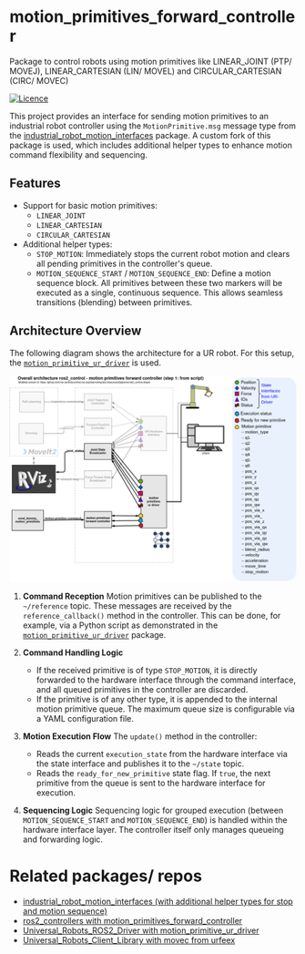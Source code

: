 motion_primitives_forward_controller
==========================================

Package to control robots using motion primitives like LINEAR_JOINT (PTP/ MOVEJ), LINEAR_CARTESIAN (LIN/ MOVEL) and CIRCULAR_CARTESIAN (CIRC/ MOVEC)

[![Licence](https://img.shields.io/badge/License-Apache-2.0-blue.svg)](https://opensource.org/licenses/Apache-2.0)


This project provides an interface for sending motion primitives to an industrial robot controller using the `MotionPrimitive.msg` message type from the [industrial_robot_motion_interfaces](https://github.com/StoglRobotics-forks/industrial_robot_motion_interfaces/tree/helper-types) package. A custom fork of this package is used, which includes additional helper types to enhance motion command flexibility and sequencing.

## Features

- Support for basic motion primitives:
  - `LINEAR_JOINT`
  - `LINEAR_CARTESIAN`
  - `CIRCULAR_CARTESIAN`
- Additional helper types:
  - `STOP_MOTION`: Immediately stops the current robot motion and clears all pending primitives in the controller's queue.
  - `MOTION_SEQUENCE_START` / `MOTION_SEQUENCE_END`: Define a motion sequence block. All primitives between these two markers will be executed as a single, continuous sequence. This allows seamless transitions (blending) between primitives.

## Architecture Overview
The following diagram shows the architecture for a UR robot.
For this setup, the [`motion_primitive_ur_driver`](https://github.com/StoglRobotics-forks/Universal_Robots_ROS2_Driver_MotionPrimitive) is used.

![UR Robot Architecture](doc/ros2_control_motion_primitives_ur_whiteBackground.drawio.png)


1. **Command Reception**
   Motion primitives can be published to the `~/reference` topic. These messages are received by the `reference_callback()` method in the controller.
   This can be done, for example, via a Python script as demonstrated in the [`motion_primitive_ur_driver`](https://github.com/StoglRobotics-forks/Universal_Robots_ROS2_Driver_MotionPrimitive/blob/main/ur_robot_driver/examples/send_dummy_motion_primitives.py) package.

2. **Command Handling Logic**
   - If the received primitive is of type `STOP_MOTION`, it is directly forwarded to the hardware interface through the command interface, and all queued primitives in the controller are discarded.
   - If the primitive is of any other type, it is appended to the internal motion primitive queue. The maximum queue size is configurable via a YAML configuration file.

3. **Motion Execution Flow**
   The `update()` method in the controller:
   - Reads the current `execution_state` from the hardware interface via the state interface and publishes it to the `~/state` topic.
   - Reads the `ready_for_new_primitive` state flag. If `true`, the next primitive from the queue is sent to the hardware interface for execution.

4. **Sequencing Logic**
   Sequencing logic for grouped execution (between `MOTION_SEQUENCE_START` and `MOTION_SEQUENCE_END`) is handled within the hardware interface layer. The controller itself only manages queueing and forwarding logic.


# Related packages/ repos
- [industrial_robot_motion_interfaces (with additional helper types for stop and motion sequence)](https://github.com/StoglRobotics-forks/industrial_robot_motion_interfaces/tree/helper-types)
- [ros2_controllers with motion_primitives_forward_controller](https://github.com/StoglRobotics-forks/ros2_controllers/tree/motion_primitive_forward_controller/motion_primitives_forward_controller)
- [Universal_Robots_ROS2_Driver with motion_primitive_ur_driver](https://github.com/StoglRobotics-forks/Universal_Robots_ROS2_Driver_MotionPrimitive)
- [Universal_Robots_Client_Library with movec from urfeex](https://github.com/urfeex/Universal_Robots_Client_Library/tree/movec_movep)
